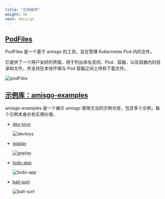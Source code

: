 ```yaml
---
title: "应用案例"
weight: 50
next: docs/qa
---
```


## [PodFiles](https://github.com/zrcoder/podFiles)

PodFiles 是一个基于 amisgo 的工具，旨在管理 Kubernetes Pod 内的文件。

它提供了一个用户友好的界面，用于列出命名空间、Pod、容器，以及容器内的目录和文件，并支持在本地环境与 Pod 容器之间上传和下载文件。

![podFiles](/podFiles.png)

## [示例库：amisgo-examples](https://github.com/zrcoder/amisgo-examples)

amisgo-examples 是一个展示 amisgo 使用方法的示例仓库，包含多个示例，每个示例本身亦有实用价值。

- [dev-toys](https://amisgo-dtoy.up.railway.app)

  ![devtoys](/dtoy.png)

- [goplay](https://amisgo-gopplay.up.railway.app)

  ![goplay](/goplay.png)

- [todo-app](https://amisgo-todo.up.railway.app)

  ![todo-app](/todo-app.png)

- [ball-sort](https://github.com/zrcoder/amisgo-examples/tree/main/ball-sort)

  ![ball-sort](/ball-sort.png)
